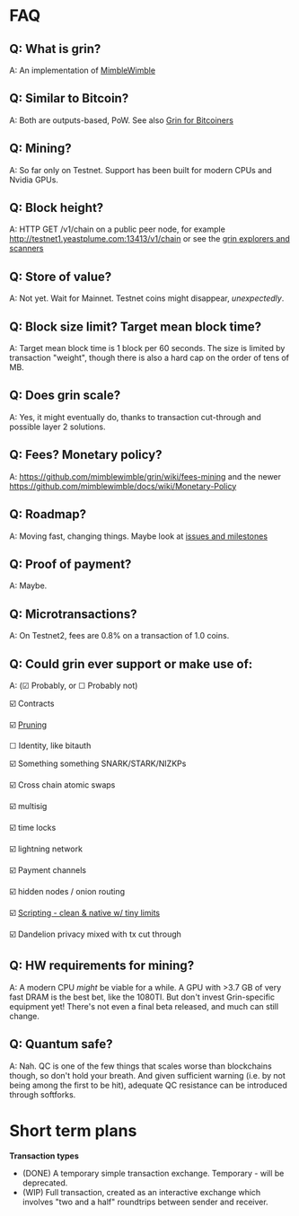 
# FAQ

## Q: What is grin?  
A: An implementation of [MimbleWimble](https://download.wpsoftware.net/bitcoin/wizardry/mimblewimble.txt)
## Q: Similar to Bitcoin?  
A: Both are outputs-based, PoW. See also [Grin for Bitcoiners](https://github.com/mimblewimble/grin/blob/master/doc/grin4bitcoiners.md)
## Q: Mining? 
A: So far only on Testnet. Support has been built for modern CPUs and Nvidia GPUs.
## Q: Block height? 
A: HTTP GET /v1/chain on a public peer node, for example http://testnet1.yeastplume.com:13413/v1/chain or see the [grin explorers and scanners](Community-projects.md#explorers-and-status-pages)
## Q: Store of value? 
A: Not yet. Wait for Mainnet. Testnet coins might disappear, *unexpectedly*.
## Q: Block size limit? Target mean block time?  
A: Target mean block time is 1 block per 60 seconds. The size is limited by transaction "weight", though there is also a hard cap on the order of tens of MB.
## Q: Does grin scale?  
A: Yes, it might eventually do, thanks to transaction cut-through and possible layer 2 solutions.
## Q: Fees? Monetary policy? 
A: https://github.com/mimblewimble/grin/wiki/fees-mining and the newer https://github.com/mimblewimble/docs/wiki/Monetary-Policy
## Q: Roadmap? 
A: Moving fast, changing things. Maybe look at [issues and milestones](https://github.com/mimblewimble/grin/milestones)
## Q: Proof of payment? 
A: Maybe.
## Q: Microtransactions? 
A: On Testnet2, fees are 0.8% on a transaction of 1.0 coins.
## Q: Could grin ever support or make use of:
  A: (☑ Probably, or ☐ Probably not)
  
  ☑️ Contracts

  ☑️ [Pruning](pruning.md)

  ☐ Identity, like bitauth

  ☑️ Something something SNARK/STARK/NIZKPs

  ☑️ Cross chain atomic swaps

  ☑️ multisig

  ☑️ time locks

  ☑️ lightning network

  ☑️ Payment channels

  ☑️ hidden nodes / onion routing

  ☑️ [Scripting - clean & native w/ tiny limits](https://lists.launchpad.net/mimblewimble/msg00029.html)

  ☑️ Dandelion privacy mixed with tx cut through

## Q: HW requirements for mining? 
A: A modern CPU *might* be viable for a while. A GPU with >3.7 GB of very fast DRAM is the best bet, like the 1080TI. But don't invest Grin-specific equipment yet! There's not even a final beta released, and much can still change.
## Q: Quantum safe? 
A: Nah. QC is one of the few things that scales worse than blockchains though, so don't hold your breath. And given sufficient warning (i.e. by not being among the first to be hit), adequate QC resistance can be introduced through softforks.

# Short term plans
**Transaction types**
- (DONE) A temporary simple transaction exchange. Temporary - will be deprecated.
- (WIP) Full transaction, created as an interactive exchange which involves "two and a half" roundtrips between sender and receiver.